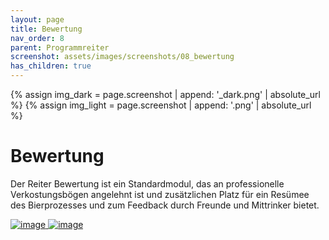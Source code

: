 ```yaml
---
layout: page
title: Bewertung
nav_order: 8
parent: Programmreiter
screenshot: assets/images/screenshots/08_bewertung
has_children: true
---
```


{% assign img_dark = page.screenshot | append: '_dark.png' | absolute_url %}
{% assign img_light = page.screenshot | append: '.png' | absolute_url %}

# Bewertung

Der Reiter Bewertung ist ein Standardmodul, das an professionelle  Verkostungsbögen angelehnt ist und zusätzlichen Platz für ein Resümee des Bierprozesses und zum Feedback durch Freunde und Mittrinker bietet.

<a href="{{ img_dark }}" class="hide-light" target=_blank>
    <img src="{{ img_dark }}" class="{{img_class}}" alt="image" />
</a>
<a href="{{ img_light }}" class="hide-dark" target=_blank>
    <img src="{{ img_light }}" class="{{img_class}}" alt="image" />
</a>
